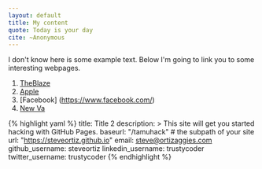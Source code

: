 ```yaml
---
layout: default
title: My content
quote: Today is your day
cite: ~Anonymous
---
```


I don't know here is some example text. Below I'm going to link you to some interesting webpages.

1. [TheBlaze](http://www.theblaze.com/)
2. [Apple](http://www.apple.com/)
3. [Facebook] (https://www.facebook.com/)
4. [New Va](http://www.news.va/en)

{% highlight yaml %}
title: Title 2
description: >
  This site will get you started hacking with GitHub Pages.
baseurl: "/tamuhack" # the subpath of your site
url: "https://steveortiz.github.io"
email: steve@ortizaggies.com
github_username:  steveortiz
linkedin_username: trustycoder
twitter_username: trustycoder
{% endhighlight %}


